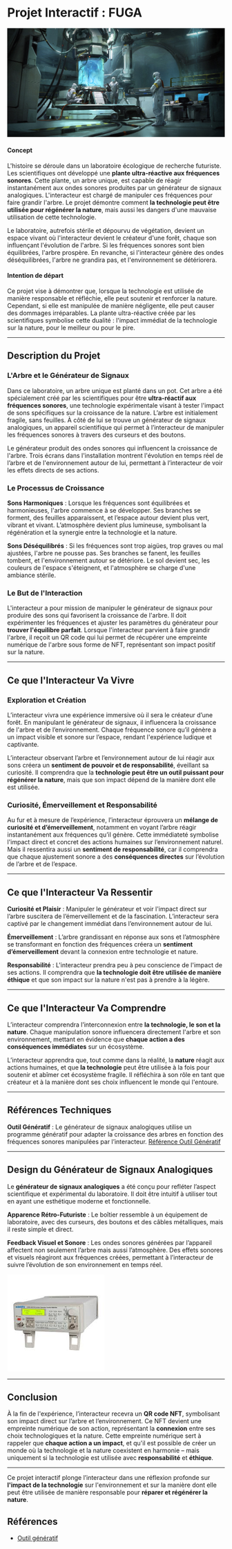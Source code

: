 # Projet Interactif : **FUGA**

![lab](../medias/sergey-grechanyuk-sci-fi-lab-concept-design-07-final-smaller.jpg)

#### **Concept**
L'histoire se déroule dans un laboratoire écologique de recherche futuriste. Les scientifiques ont développé une **plante ultra-réactive aux fréquences sonores**. Cette plante, un arbre unique, est capable de réagir instantanément aux ondes sonores produites par un générateur de signaux analogiques. L'interacteur est chargé de manipuler ces fréquences pour faire grandir l'arbre. Le projet démontre comment **la technologie peut être utilisée pour régénérer la nature**, mais aussi les dangers d'une mauvaise utilisation de cette technologie.

Le laboratoire, autrefois stérile et dépourvu de végétation, devient un espace vivant où l'interacteur devient le créateur d'une forêt, chaque son influençant l'évolution de l'arbre. Si les fréquences sonores sont bien équilibrées, l'arbre prospère. En revanche, si l'interacteur génère des ondes déséquilibrées, l'arbre ne grandira pas, et l'environnement se détériorera.

#### **Intention de départ**
Ce projet vise à démontrer que, lorsque la technologie est utilisée de manière responsable et réfléchie, elle peut soutenir et renforcer la nature. Cependant, si elle est manipulée de manière négligente, elle peut causer des dommages irréparables. La plante ultra-réactive créée par les scientifiques symbolise cette dualité : l'impact immédiat de la technologie sur la nature, pour le meilleur ou pour le pire.

---

## **Description du Projet**

### **L'Arbre et le Générateur de Signaux**
Dans ce laboratoire, un arbre unique est planté dans un pot. Cet arbre a été spécialement créé par les scientifiques pour être **ultra-réactif aux fréquences sonores**, une technologie expérimentale visant à tester l'impact de sons spécifiques sur la croissance de la nature. L’arbre est initialement fragile, sans feuilles. À côté de lui se trouve un générateur de signaux analogiques, un appareil scientifique qui permet à l’interacteur de manipuler les fréquences sonores à travers des curseurs et des boutons.

Le générateur produit des ondes sonores qui influencent la croissance de l'arbre. Trois écrans dans l'installation montrent l'évolution en temps réel de l’arbre et de l'environnement autour de lui, permettant à l’interacteur de voir les effets directs de ses actions.

### **Le Processus de Croissance**
 **Sons Harmoniques** : Lorsque les fréquences sont équilibrées et harmonieuses, l'arbre commence à se développer. Ses branches se forment, des feuilles apparaissent, et l’espace autour devient plus vert, vibrant et vivant. L’atmosphère devient plus lumineuse, symbolisant la régénération et la synergie entre la technologie et la nature.
  
 **Sons Déséquilibrés** : Si les fréquences sont trop aigües, trop graves ou mal ajustées, l'arbre ne pousse pas. Ses branches se fanent, les feuilles tombent, et l'environnement autour se détériore. Le sol devient sec, les couleurs de l'espace s'éteignent, et l'atmosphère se charge d'une ambiance stérile.

### **Le But de l'Interaction**
L'interacteur a pour mission de manipuler le générateur de signaux pour produire des sons qui favorisent la croissance de l'arbre. Il doit expérimenter les fréquences et ajuster les paramètres du générateur pour **trouver l'équilibre parfait**. Lorsque l'interacteur parvient à faire grandir l'arbre, il reçoit un QR code qui lui permet de récupérer une empreinte numérique de l'arbre sous forme de NFT, représentant son impact positif sur la nature.

---

## **Ce que l'Interacteur Va Vivre**

### **Exploration et Création**
L’interacteur vivra une expérience immersive où il sera le créateur d’une forêt. En manipulant le générateur de signaux, il influencera la croissance de l'arbre et de l’environnement. Chaque fréquence sonore qu’il génère a un impact visible et sonore sur l’espace, rendant l'expérience ludique et captivante.

L’interacteur observant l’arbre et l’environnement autour de lui réagir aux sons créera un **sentiment de pouvoir et de responsabilité**, éveillant sa curiosité. Il comprendra que la **technologie peut être un outil puissant pour régénérer la nature**, mais que son impact dépend de la manière dont elle est utilisée.

### **Curiosité, Émerveillement et Responsabilité**
Au fur et à mesure de l’expérience, l’interacteur éprouvera un **mélange de curiosité et d’émerveillement**, notamment en voyant l’arbre réagir instantanément aux fréquences qu’il génère. Cette immédiateté symbolise l'impact direct et concret des actions humaines sur l’environnement naturel. Mais il ressentira aussi un **sentiment de responsabilité**, car il comprendra que chaque ajustement sonore a des **conséquences directes** sur l’évolution de l’arbre et de l’espace.

---

## **Ce que l'Interacteur Va Ressentir**

 **Curiosité et Plaisir** : Manipuler le générateur et voir l'impact direct sur l’arbre suscitera de l’émerveillement et de la fascination. L’interacteur sera captivé par le changement immédiat dans l’environnement autour de lui.
  
 **Émerveillement** : L’arbre grandissant en réponse aux sons et l’atmosphère se transformant en fonction des fréquences créera un **sentiment d’émerveillement** devant la connexion entre technologie et nature.
  
 **Responsabilité** : L'interacteur prendra peu à peu conscience de l'impact de ses actions. Il comprendra que **la technologie doit être utilisée de manière éthique** et que son impact sur la nature n'est pas à prendre à la légère.

---

## **Ce que l'Interacteur Va Comprendre**

L’interacteur comprendra l’interconnexion entre **la technologie, le son et la nature**. Chaque manipulation sonore influencera directement l'arbre et son environnement, mettant en évidence que **chaque action a des conséquences immédiates** sur un écosystème. 

L’interacteur apprendra que, tout comme dans la réalité, la **nature** réagit aux actions humaines, et que **la technologie** peut être utilisée à la fois pour soutenir et abîmer cet écosystème fragile. Il réfléchira à son rôle en tant que créateur et à la manière dont ses choix influencent le monde qui l'entoure.

---

## **Références Techniques**

 **Outil Génératif** : Le générateur de signaux analogiques utilise un programme génératif pour adapter la croissance des arbres en fonction des fréquences sonores manipulées par l’interacteur. [Référence Outil Génératif](https://assetstore.unity.com/packages/tools/modeling/treegen-2023-procedural-tree-generator-244180)

---

## **Design du Générateur de Signaux Analogiques**

Le **générateur de signaux analogiques** a été conçu pour refléter l’aspect scientifique et expérimental du laboratoire. Il doit être intuitif à utiliser tout en ayant une esthétique moderne et fonctionnelle.

 **Apparence Rétro-Futuriste** : Le boîtier ressemble à un équipement de laboratoire, avec des curseurs, des boutons et des câbles métalliques, mais il reste simple et direct.
  
**Feedback Visuel et Sonore** : Les ondes sonores générées par l’appareil affectent non seulement l’arbre mais aussi l’atmosphère. Des effets sonores et visuels réagiront aux fréquences créées, permettant à l’interacteur de suivre l’évolution de son environnement en temps réel.

![generateur](../../Assets/Images/synopsis/inspi-synthe.jpeg)

---

## **Conclusion**

À la fin de l'expérience, l’interacteur recevra un **QR code NFT**, symbolisant son impact direct sur l’arbre et l’environnement. Ce NFT devient une empreinte numérique de son action, représentant la **connexion** entre ses choix technologiques et la nature. Cette empreinte numérique sert à rappeler que **chaque action a un impact**, et qu'il est possible de créer un monde où la technologie et la nature coexistent en harmonie – mais uniquement si la technologie est utilisée avec **responsabilité** et **éthique**.

---

Ce projet interactif plonge l’interacteur dans une réflexion profonde sur **l'impact de la technologie** sur l'environnement et sur la manière dont elle peut être utilisée de manière responsable pour **réparer et régénérer la nature**.





## Références

* [Outil génératif](https://assetstore.unity.com/packages/tools/modeling/treegen-2023-procedural-tree-generator-244180)
